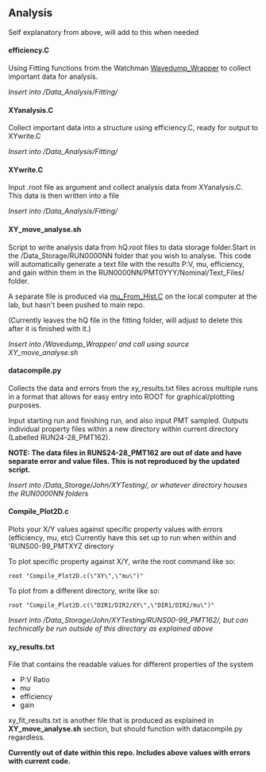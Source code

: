 ## Analysis
Self explanatory from above, will add to this when needed

#### efficiency.C

Using Fitting functions from the Watchman [Wavedump_Wrapper](https://github.com/Watchman-PMT/Wavedump_Wrapper/tree/master/Data_Analysis/Fitting) to collect important data for analysis.

*Insert into /Data_Analysis/Fitting/*

#### XYanalysis.C

Collect important data into a structure using efficiency.C, ready for output to XYwrite.C

*Insert into /Data_Analysis/Fitting/*

#### XYwrite.C

Input .root file as argument and collect analysis data from XYanalysis.C. This data is then written into a file

*Insert into /Data_Analysis/Fitting/*

#### XY_move_analyse.sh

Script to write analysis data from hQ.root files to data storage folder.Start in the /Data_Storage/RUN0000NN folder that you wish to analyse. This code will automatically generate a text file with the results P:V, mu, efficiency, and gain within them in the RUN0000NN/PMT0YYY/Nominal/Text_Files/ folder.

A separate file is produced via [mu_From_Hist.C](https://github.com/Watchman-PMT/Wavedump_Wrapper/blob/master/Data_Analysis/Fitting/mu_From_Hist.C#L109) on the local computer at the lab, but hasn't been pushed to main repo.

(Currently leaves the hQ file in the fitting folder, will adjust to delete this after it is finished with it.)

*Insert into /Wavedump_Wrapper/ and call using source XY_move_analyse.sh*

#### datacompile.py

Collects the data and errors from the xy_results.txt files across multiple runs in a format that allows for easy entry into ROOT for graphical/plotting purposes.

Input starting run and finishing run, and also input PMT sampled. Outputs individual property files within a new directory within current directory (Labelled RUN24-28_PMT162).

**NOTE: The data files in RUNS24-28_PMT162 are out of date and have separate error and value files. This is not reproduced by the updated script.**

*Insert into /Data_Storage/John/XYTesting/, or whatever directory houses the RUN0000NN folders*

#### Compile_Plot2D.c

Plots your X/Y values against specific property values with errors (efficiency, mu, etc)
Currently have this set up to run when within and 'RUNS00-99_PMTXYZ directory

To plot specific property against X/Y, write the root command like so:
	
	root "Compile_Plot2D.c(\"XY\",\"mu\")"

  
To plot from a different directory, write like so:

	root "Compile_Plot2D.c(\"DIR1/DIR2/XY\",\"DIR1/DIR2/mu\")"

*Insert into /Data_Storage/John/XYTesting/RUNS00-99_PMT162/, but can technically be run outside of this directary as explained above*

#### xy_results.txt
File that contains the readable values for different properties of the system
- P:V Ratio
- mu
- efficiency
- gain

xy_fit_results.txt is another file that is produced as explained in **XY_move_analyse.sh** section, but should function with datacompile.py regardless.

**Currently out of date within this repo. Includes above values with errors with current code.**
